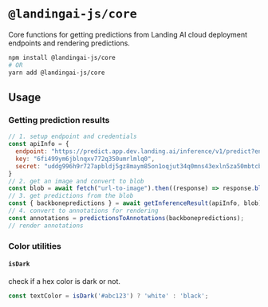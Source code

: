 # `@landingai-js/core`

Core functions for getting predictions from Landing AI cloud deployment endpoints and rendering predictions.

```bash
npm install @landingai-js/core
# OR
yarn add @landingai-js/core
```

## Usage

### Getting prediction results

```javascript
// 1. setup endpoint and credentials
const apiInfo = {
  endpoint: "https://predict.app.dev.landing.ai/inference/v1/predict?endpoint_id=034f820c-1eb2-40b4-9d30-3a78ea1301b1",
  key: "6fi499ym6jblnqxv772q350umrlmlq0",
  secret: "uddg996h9r727apbldj5gz8maym85on1oqjut34q0mns43exln5za50mbtcbbm",
}
// 2. get an image and convert to blob
const blob = await fetch("url-to-image").then((response) => response.blob());
// 3. get predictions from the blob
const { backbonepredictions } = await getInferenceResult(apiInfo, blob);
// 4. convert to annotations for rendering
const annotations = predictionsToAnnotations(backbonepredictions);
// render annotations
```

### Color utilities

#### `isDark`

check if a hex color is dark or not.

```javascript
const textColor = isDark('#abc123') ? 'white' : 'black';
```